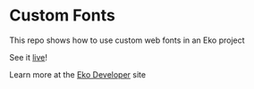 # Custom Fonts

This repo shows how to use custom web fonts in an Eko project

See it [live](https://developer.helloeko.com/examples/ui/custom_fonts.html)! 

Learn more at the [Eko Developer](https://developer.helloeko.com) site